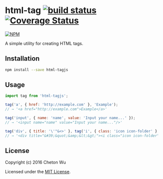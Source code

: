 # html-tag [![build status](https://travis-ci.org/cheton/html-tag.svg?branch=master)](https://travis-ci.org/cheton/html-tag) [![Coverage Status](https://coveralls.io/repos/cheton/html-tag/badge.svg)](https://coveralls.io/r/cheton/html-tag)
[![NPM](https://nodei.co/npm/html-tagjs.png?downloads=true&stars=true)](https://nodei.co/npm/html-tagjs/)

A simple utility for creating HTML tags.

## Installation

```bash
npm install --save html-tagjs
```

## Usage
```js
import tag from 'html-tagjs';

tag('a', { href: 'http://example.com' }, 'Example');
// → '<a href="http://example.com">Example</a>'

tag('input', { name: 'name', value: 'Input your name...' });
// → '<input name="name" value="Input your name..."/>'

tag('div', { title: '\'"&<>' }, tag('i', { class: 'icon icon-folder' }, ''));
// → '<div title="&#39;&quot;&amp;&lt;&gt;"><i class="icon icon-folder"></i></div>'
```

## License

Copyright (c) 2016 Cheton Wu

Licensed under the [MIT License](LICENSE).
